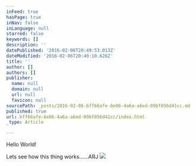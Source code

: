 ```yaml
---
inFeed: true
hasPage: true
inNav: false
inLanguage: null
starred: false
keywords: []
description: ''
datePublished: '2016-02-06T20:49:53.013Z'
dateModified: '2016-02-06T20:49:10.626Z'
title: ''
author: []
authors: []
publisher:
  name: null
  domain: null
  url: null
  favicon: null
sourcePath: _posts/2016-02-06-bff66afe-8e06-4a6a-a6ed-09bf056d41cc.md
published: true
url: bff66afe-8e06-4a6a-a6ed-09bf056d41cc/index.html
_type: Article

---
```

Hello World!

Lets see how this thing works......ARJ
![](https://the-grid-user-content.s3-us-west-2.amazonaws.com/9bb85686-5861-49dd-942c-d87bfaa40369.jpg)